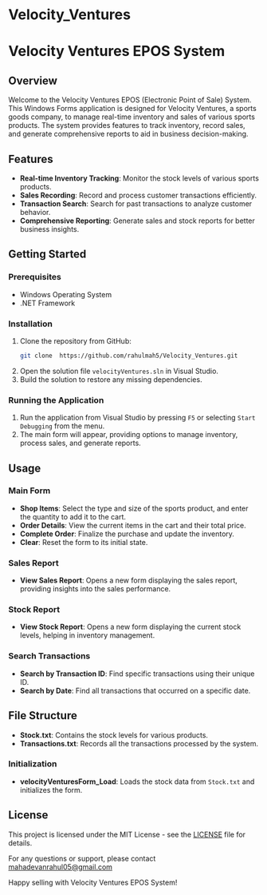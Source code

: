 # Velocity_Ventures

# Velocity Ventures EPOS System

## Overview

Welcome to the Velocity Ventures EPOS (Electronic Point of Sale) System. This Windows Forms application is designed for Velocity Ventures, a sports goods company, to manage real-time inventory and sales of various sports products. The system provides features to track inventory, record sales, and generate comprehensive reports to aid in business decision-making.

## Features

- **Real-time Inventory Tracking**: Monitor the stock levels of various sports products.
- **Sales Recording**: Record and process customer transactions efficiently.
- **Transaction Search**: Search for past transactions to analyze customer behavior.
- **Comprehensive Reporting**: Generate sales and stock reports for better business insights.

## Getting Started

### Prerequisites

- Windows Operating System
- .NET Framework

### Installation

1. Clone the repository from GitHub:
    ```sh
    git clone  https://github.com/rahulmah5/Velocity_Ventures.git
    ```
2. Open the solution file `velocityVentures.sln` in Visual Studio.
3. Build the solution to restore any missing dependencies.

### Running the Application

1. Run the application from Visual Studio by pressing `F5` or selecting `Start Debugging` from the menu.
2. The main form will appear, providing options to manage inventory, process sales, and generate reports.

## Usage

### Main Form

- **Shop Items**: Select the type and size of the sports product, and enter the quantity to add it to the cart.
- **Order Details**: View the current items in the cart and their total price.
- **Complete Order**: Finalize the purchase and update the inventory.
- **Clear**: Reset the form to its initial state.

### Sales Report

- **View Sales Report**: Opens a new form displaying the sales report, providing insights into the sales performance.

### Stock Report

- **View Stock Report**: Opens a new form displaying the current stock levels, helping in inventory management.

### Search Transactions

- **Search by Transaction ID**: Find specific transactions using their unique ID.
- **Search by Date**: Find all transactions that occurred on a specific date.

## File Structure

- **Stock.txt**: Contains the stock levels for various products.
- **Transactions.txt**: Records all the transactions processed by the system.

### Initialization

- **velocityVenturesForm_Load**: Loads the stock data from `Stock.txt` and initializes the form.

## License

This project is licensed under the MIT License - see the [LICENSE](LICENSE) file for details.


For any questions or support, please contact mahadevanrahul05@gmail.com

Happy selling with Velocity Ventures EPOS System!

